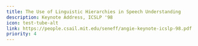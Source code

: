 ```yaml
---
title: The Use of Linguistic Hierarchies in Speech Understanding
description: Keynote Address, ICSLP '98
icon: test-tube-alt
link: https://people.csail.mit.edu/seneff/angie-keynote-icslp-98.pdf
priority: 4
---
```

